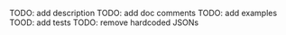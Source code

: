TODO: add description
TODO: add doc comments
TODO: add examples
TOOD: add tests
TODO: remove hardcoded JSONs
